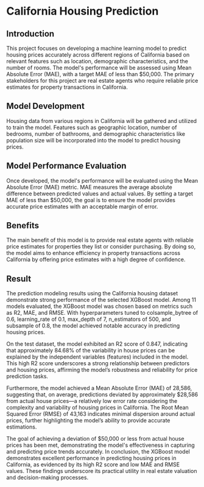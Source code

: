 # California Housing Prediction

## Introduction

This project focuses on developing a machine learning model to predict housing prices accurately across different regions of California based on relevant features such as location, demographic characteristics, and the number of rooms. The model's performance will be assessed using Mean Absolute Error (MAE), with a target MAE of less than $50,000. The primary stakeholders for this project are real estate agents who require reliable price estimates for property transactions in California.

## Model Development

Housing data from various regions in California will be gathered and utilized to train the model. Features such as geographic location, number of bedrooms, number of bathrooms, and demographic characteristics like population size will be incorporated into the model to predict housing prices.

## Model Performance Evaluation

Once developed, the model's performance will be evaluated using the Mean Absolute Error (MAE) metric. MAE measures the average absolute difference between predicted values and actual values. By setting a target MAE of less than $50,000, the goal is to ensure the model provides accurate price estimates with an acceptable margin of error.

## Benefits

The main benefit of this model is to provide real estate agents with reliable price estimates for properties they list or consider purchasing. By doing so, the model aims to enhance efficiency in property transactions across California by offering price estimates with a high degree of confidence.

## Result

The prediction modeling results using the California housing dataset demonstrate strong performance of the selected XGBoost model. Among 11 models evaluated, the XGBoost model was chosen based on metrics such as R2, MAE, and RMSE. With hyperparameters tuned to colsample_bytree of 0.6, learning_rate of 0.1, max_depth of 7, n_estimators of 500, and subsample of 0.8, the model achieved notable accuracy in predicting housing prices.

On the test dataset, the model exhibited an R2 score of 0.847, indicating that approximately 84.68% of the variability in house prices can be explained by the independent variables (features) included in the model. This high R2 score underscores a strong relationship between predictors and housing prices, affirming the model’s robustness and reliability for price prediction tasks.

Furthermore, the model achieved a Mean Absolute Error (MAE) of 28,586, suggesting that, on average, predictions deviated by approximately $28,586 from actual house prices—a relatively low error rate considering the complexity and variability of housing prices in California. The Root Mean Squared Error (RMSE) of 43,163 indicates minimal dispersion around actual prices, further highlighting the model’s ability to provide accurate estimations.

The goal of achieving a deviation of $50,000 or less from actual house prices has been met, demonstrating the model's effectiveness in capturing and predicting price trends accurately. In conclusion, the XGBoost model demonstrates excellent performance in predicting housing prices in California, as evidenced by its high R2 score and low MAE and RMSE values. These findings underscore its practical utility in real estate valuation and decision-making processes.
